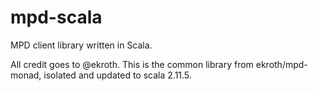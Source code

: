 mpd-scala
=========

MPD client library written in Scala.

All credit goes to @ekroth. This is the common library from ekroth/mpd-monad, isolated and updated to scala 2.11.5.


